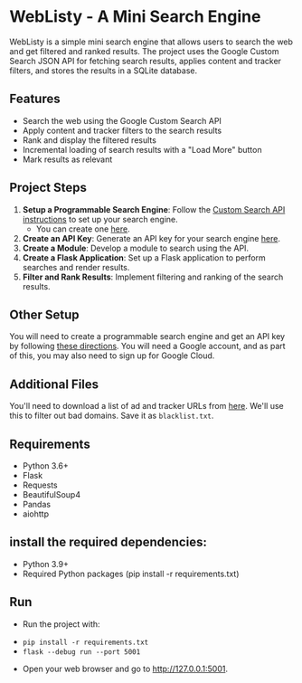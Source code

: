 # WebListy - A Mini Search Engine

WebListy is a simple mini search engine that allows users to search the web and get filtered and ranked results. The project uses the Google Custom Search JSON API for fetching search results, applies content and tracker filters, and stores the results in a SQLite database.

## Features

- Search the web using the Google Custom Search API
- Apply content and tracker filters to the search results
- Rank and display the filtered results
- Incremental loading of search results with a "Load More" button
- Mark results as relevant

## Project Steps

1. **Setup a Programmable Search Engine**: Follow the [Custom Search API instructions](https://developers.google.com/custom-search/v1/introduction) to set up your search engine.
   - You can create one [here](https://programmablesearchengine.google.com/controlpanel/all).
2. **Create an API Key**: Generate an API key for your search engine [here](https://console.cloud.google.com/apis/credentials).
3. **Create a Module**: Develop a module to search using the API.
4. **Create a Flask Application**: Set up a Flask application to perform searches and render results.
5. **Filter and Rank Results**: Implement filtering and ranking of the search results.

## Other Setup

You will need to create a programmable search engine and get an API key by following [these directions](https://developers.google.com/custom-search/v1/introduction). You will need a Google account, and as part of this, you may also need to sign up for Google Cloud.

## Additional Files

You'll need to download a list of ad and tracker URLs from [here](https://raw.githubusercontent.com/notracking/hosts-blocklists/master/dnscrypt-proxy/dnscrypt-proxy.blacklist.txt). We'll use this to filter out bad domains. Save it as `blacklist.txt`.

## Requirements

- Python 3.6+
- Flask
- Requests
- BeautifulSoup4
- Pandas
- aiohttp

## install the required dependencies:

- Python 3.9+
- Required Python packages (pip install -r requirements.txt)

## Run
- Run the project with:

* `pip install -r requirements.txt`
* `flask --debug run --port 5001`
- Open your web browser and go to http://127.0.0.1:5001.
